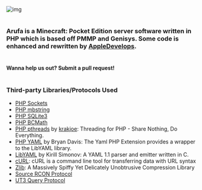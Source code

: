 ![img](http://i.imgur.com/lRJl9gu.jpg)
#
### Arufa is a Minecraft: Pocket Edition server software written in PHP which is based off PMMP and Genisys. Some code is enhanced and rewritten by [AppleDevelops](https://github.com/AppleDevelops).
#
#### Wanna help us out? Submit a pull request!
#
### Third-party Libraries/Protocols Used
* [PHP Sockets](http://php.net/manual/en/book.sockets.php)
* [PHP mbstring](http://php.net/manual/en/book.mbstring.php)
* [PHP SQLite3](http://php.net/manual/en/book.sqlite3.php)
* [PHP BCMath](http://php.net/manual/en/book.bc.php)
* [PHP pthreads](http://pthreads.org/) by [krakjoe](https://github.com/krakjoe): Threading for PHP - Share Nothing, Do Everything.
* [PHP YAML](https://code.google.com/p/php-yaml/) by Bryan Davis: The Yaml PHP Extension provides a wrapper to the LibYAML library.
* [LibYAML](http://pyyaml.org/wiki/LibYAML) by Kirill Simonov: A YAML 1.1 parser and emitter written in C.
* [cURL](http://curl.haxx.se/): cURL is a command line tool for transferring data with URL syntax
* [Zlib](http://www.zlib.net/): A Massively Spiffy Yet Delicately Unobtrusive Compression Library
* [Source RCON Protocol](https://developer.valvesoftware.com/wiki/Source_RCON_Protocol)
* [UT3 Query Protocol](http://wiki.unrealadmin.org/UT3_query_protocol)
